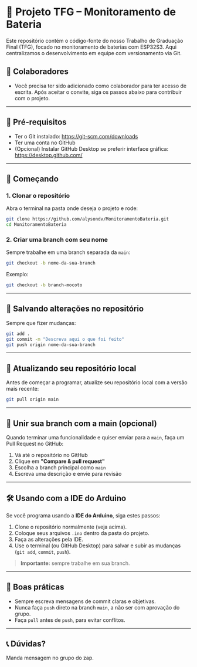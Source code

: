 # 🔋 Projeto TFG – Monitoramento de Bateria

Este repositório contém o código-fonte do nosso Trabalho de Graduação Final (TFG), focado no monitoramento de baterias com ESP32S3. Aqui centralizamos o desenvolvimento em equipe com versionamento via Git.

## 👥 Colaboradores
- Você precisa ter sido adicionado como colaborador para ter acesso de escrita. Após aceitar o convite, siga os passos abaixo para contribuir com o projeto.

---

## 🧰 Pré-requisitos
- Ter o Git instalado: https://git-scm.com/downloads
- Ter uma conta no GitHub
- (Opcional) Instalar GitHub Desktop se preferir interface gráfica: https://desktop.github.com/

---

## 🚀 Começando

### 1. Clonar o repositório

Abra o terminal na pasta onde deseja o projeto e rode:

```bash
git clone https://github.com/alysondv/MonitoramentoBateria.git
cd MonitoramentoBateria
```

### 2. Criar uma branch com seu nome

Sempre trabalhe em uma branch separada da `main`:

```bash
git checkout -b nome-da-sua-branch
```

Exemplo:

```bash
git checkout -b branch-mocoto
```

---

## 💾 Salvando alterações no repositório

Sempre que fizer mudanças:

```bash
git add .
git commit -m "Descreva aqui o que foi feito"
git push origin nome-da-sua-branch
```

---

## 🔁 Atualizando seu repositório local

Antes de começar a programar, atualize seu repositório local com a versão mais recente:

```bash
git pull origin main
```

---

## 🔄 Unir sua branch com a main (opcional)

Quando terminar uma funcionalidade e quiser enviar para a `main`, faça um Pull Request no GitHub:

1. Vá até o repositório no GitHub
2. Clique em **"Compare & pull request"**
3. Escolha a branch principal como `main`
4. Escreva uma descrição e envie para revisão

---

## 🛠️ Usando com a IDE do Arduino

Se você programa usando a **IDE do Arduino**, siga estes passos:

1. Clone o repositório normalmente (veja acima).
2. Coloque seus arquivos `.ino` dentro da pasta do projeto.
3. Faça as alterações pela IDE.
4. Use o terminal (ou GitHub Desktop) para salvar e subir as mudanças (`git add`, `commit`, `push`).
> **Importante:** sempre trabalhe em sua branch.

---

## 📌 Boas práticas
- Sempre escreva mensagens de commit claras e objetivas.
- Nunca faça `push` direto na branch `main`, a não ser com aprovação do grupo.
- Faça `pull` antes de `push`, para evitar conflitos.

---

## 📞 Dúvidas?
Manda mensagem no grupo do zap.

